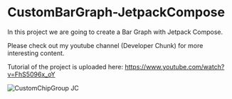 # CustomBarGraph-JetpackCompose

In this project we are going to create a Bar Graph with Jetpack Compose.

Please check out my youtube channel (Developer Chunk) for more interesting content.

Tutorial of the project is uploaded here: https://www.youtube.com/watch?v=FhS5096x_oY

![CustomChipGroup JC](https://user-images.githubusercontent.com/90105266/194074540-9e5d5c9a-0813-4730-b02f-14aee24ff2b8.png)
